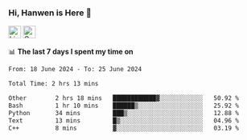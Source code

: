 ### Hi, Hanwen is Here 👋
<p>
	<a href="https://www.linkedin.com/in/liu-hanwen/"><img src="https://img.shields.io/badge/@hanwen-0A66C2?style=flat&logo=LinkedIn&logoColor=white" alt="Linkedin"  height="25px"/></a> 
	<a href="https://scholar.google.com/citations?user=HDF0su0AAAAJ"><img src="https://img.shields.io/badge/scholar-4385FE.svg?&style=plastic&logo=google-scholar&logoColor=white" alt="Google Scholar" height="25px"> </a>
</p>

📊 **The last 7 days I spent my time on** 
<!--START_SECTION:waka-->

```txt
From: 18 June 2024 - To: 25 June 2024

Total Time: 2 hrs 13 mins

Other        2 hrs 18 mins   ████████████▓░░░░░░░░░░░░   50.92 %
Bash         1 hr 10 mins    ██████▒░░░░░░░░░░░░░░░░░░   25.92 %
Python       34 mins         ███▒░░░░░░░░░░░░░░░░░░░░░   12.88 %
Text         13 mins         █▒░░░░░░░░░░░░░░░░░░░░░░░   04.96 %
C++          8 mins          ▓░░░░░░░░░░░░░░░░░░░░░░░░   03.19 %
```

<!--END_SECTION:waka-->


<!--
**david990917/david990917** is a ✨ _special_ ✨ repository because its `README.md` (this file) appears on your GitHub profile.

Here are some ideas to get you started:

- 🔭 I’m currently working on ...
- 🌱 I’m currently learning ...
- 👯 I’m looking to collaborate on ...
- 🤔 I’m looking for help with ...
- 💬 Ask me about ...
- 📫 How to reach me: ...
- 😄 Pronouns: ...
- ⚡ Fun fact: ...
-->
